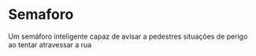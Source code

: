 # Semaforo
Um semáforo inteligente capaz de avisar a pedestres situações de perigo ao tentar atravessar a rua
